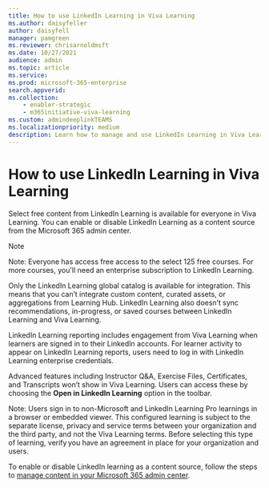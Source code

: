 ```yaml
---
title: How to use LinkedIn Learning in Viva Learning
ms.author: daisyfeller
author: daisyfell
manager: pamgreen
ms.reviewer: chrisarnoldmsft
ms.date: 10/27/2021
audience: admin
ms.topic: article
ms.service: 
ms.prod: microsoft-365-enterprise
search.appverid: 
ms.collection: 
    - enabler-strategic
    - m365initiative-viva-learning
ms.custom: admindeeplinkTEAMS
ms.localizationpriority: medium
description: Learn how to manage and use LinkedIn Learning in Viva Learning
---
```


# How to use LinkedIn Learning in Viva Learning

Select free content from LinkedIn Learning is available for everyone in Viva Learning. You can enable or disable LinkedIn Learning as a content source from the Microsoft 365 admin center.

>[!NOTE]
>Note: Everyone has access free access to the select 125 free courses. For more courses, you'll need an enterprise subscription to LinkedIn Learning.

Only the LinkedIn Learning global catalog is available for integration. This means that you can’t integrate custom content, curated assets, or aggregations from Learning Hub. LinkedIn Learning also doesn’t sync recommendations, in-progress, or saved courses between LinkedIn Learning and Viva Learning.

LinkedIn Learning reporting includes engagement from Viva Learning when learners are signed in to their LinkedIn accounts. For learner activity to appear on LinkedIn Learning reports, users need to log in with LinkedIn Learning enterprise credentials.

Advanced features including Instructor Q&A, Exercise Files, Certificates, and Transcripts won’t show in Viva Learning. Users can access these by choosing the **Open in LinkedIn Learning** option in the toolbar.

Note: Users sign in to non-Microsoft and LinkedIn Learning Pro learnings in a browser or embedded viewer. This configured learning is subject to the separate license, privacy and service terms between your organization and the third party, and not the Viva Learning terms. Before selecting this type of learning, verify you have an agreement in place for your organization and users.

To enable or disable LinkedIn learning as a content source, follow the steps to [manage content in your Microsoft 365 admin center](/microsoft-365/learning/content-sources-365-admin-center).
